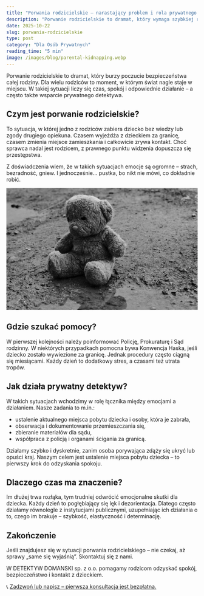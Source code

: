 ```yaml
---
title: "Porwania rodzicielskie – narastający problem i rola prywatnego detektywa"
description: "Porwanie rodzicielskie to dramat, który wymaga szybkiej reakcji i wsparcia profesjonalistów. Dowiedz się, jak prywatny detektyw może pomóc w ustaleniu miejsca pobytu dziecka, współpracując z organami ścigania, aby przywrócić spokój i bezpieczeństwo rodzinie."
date: 2025-10-22
slug: porwania-rodzicielskie
type: post
category: "Dla Osób Prywatnych"
reading_time: "5 min"
image: /images/blog/parental-kidnapping.webp
---
```


Porwanie rodzicielskie to dramat, który burzy poczucie bezpieczeństwa całej rodziny. Dla wielu rodziców to moment, w którym świat nagle staje w miejscu. W takiej sytuacji liczy się czas, spokój i odpowiednie działanie – a często także wsparcie prywatnego detektywa.

## Czym jest porwanie rodzicielskie?

To sytuacja, w której jedno z rodziców zabiera dziecko bez wiedzy lub zgody drugiego opiekuna. Czasem wyjeżdża z dzieckiem za granicę, czasem zmienia miejsce zamieszkania i całkowicie zrywa kontakt. Choć sprawca nadal jest rodzicem, z prawnego punktu widzenia dopuszcza się przestępstwa.

Z doświadczenia wiem, że w takich sytuacjach emocje są ogromne – strach, bezradność, gniew. I jednocześnie… pustka, bo nikt nie mówi, co dokładnie robić.

![Pluszowy miś siedzący w oknie, tylem do kamery, patrzący na zewnątrz. Obrazek ma melancholijny i przygnębiający charakter, odzwierciedlający poczucie straty i pustki, które mogą towarzyszyć w sytuacji porwania rodzicielskiego.](/images/blog/parental-kidnapping.webp)

## Gdzie szukać pomocy?

W pierwszej kolejności należy poinformować Policję, Prokuraturę i Sąd rodzinny. W niektórych przypadkach pomocna bywa Konwencja Haska, jeśli dziecko zostało wywiezione za granicę. Jednak procedury często ciągną się miesiącami. Każdy dzień to dodatkowy stres, a czasami też utrata tropów.

## Jak działa prywatny detektyw?

W takich sytuacjach wchodzimy w rolę łącznika między emocjami a działaniem. Nasze zadania to m.in.:

- ustalenie aktualnego miejsca pobytu dziecka i osoby, która je zabrała,
- obserwacja i dokumentowanie przemieszczania się,
- zbieranie materiałów dla sądu,
- współpraca z policją i organami ścigania za granicą.

Działamy szybko i dyskretnie, zanim osoba porywająca zdąży się ukryć lub opuści kraj. Naszym celem jest ustalenie miejsca pobytu dziecka – to pierwszy krok do odzyskania spokoju.

## Dlaczego czas ma znaczenie?

Im dłużej trwa rozłąka, tym trudniej odwrócić emocjonalne skutki dla dziecka. Każdy dzień to pogłębiający się lęk i dezorientacja. Dlatego często działamy równolegle z instytucjami publicznymi, uzupełniając ich działania o to, czego im brakuje – szybkość, elastyczność i determinację.

## Zakończenie

Jeśli znajdujesz się w sytuacji porwania rodzicielskiego – nie czekaj, aż sprawy „same się wyjaśnią”. Skontaktuj się z nami.

W DETEKTYW DOMANSKI sp. z o.o. pomagamy rodzicom odzyskać spokój, bezpieczeństwo i kontakt z dzieckiem.  

📞 [Zadzwoń lub napisz – pierwsza konsultacja jest bezpłatna.](/kontakt/)

